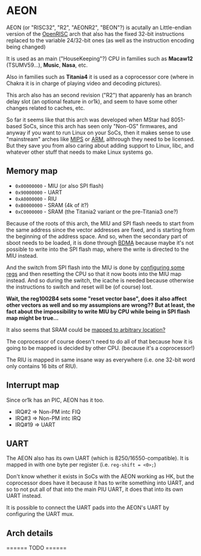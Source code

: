 # AEON

AEON (or "RISC32", "R2", "AEONR2", "BEON"?) is acutally an Little-endian version of the [OpenRISC](cpu/or1k.md) arch
that also has the fixed 32-bit instructions replaced to the variable 24/32-bit ones (as well as the instruction encoding being changed)

It is used as an main ("HouseKeeping"?) CPU in families such as **Macaw12** (TSUMV59...), **Music**, **Nasa**, etc.

Also in families such as **Titania4** it is used as a coprocessor core (where in Chakra it is in charge of playing video and decoding pictures).

This arch also has an second revision ("R2") that apparenly has an branch delay slot (an optional feature in or1k),
and seem to have some other changes related to caches, etc.

So far it seems like that this arch was developed when MStar had 8051-based SoCs, since this arch has seen only "Non-OS" firmwares,
and anyway if you want to run Linux on your SoCs,
then it makes sense to use "mainstream" arches like [MIPS](cpu/mips.md) or [ARM](cpu/arm.md), althrough they need to be licensed.
But they save you from also caring about adding support to Linux, libc, and whatever other stuff that needs to make Linux systems go. 

## Memory map

-  `0x00000000` - MIU (or also SPI flash)
-  `0x90000000` - UART
-  `0xA0000000` - RIU
-  `0xB0000000` - SRAM (4k of it?)
-  `0xC0000000` - SRAM (the Titania2 variant or the pre-Titania3 one?)

Because of the roots of this arch, the MIU and SPI flash needs to start from the same address
since the vector addresses are fixed, and is starting from the beginning of the address space.
And so, when the secondary part of sboot needs to be loaded, it is done through [BDMA](ip/bdma.md)
because maybe it's not possible to write into the SPI flash map, where the write is directed to the MIU instead.

And the switch from SPI flash into the MIU is done by [configuring some regs](https://github.com/neuschaefer/mstar-mboot/blob/962e8b8258378dded694883a9f9acb7058d34631/sboot/src/macaw12/bootaeonsysinit.c#L155)
and then resetting the CPU so that it now boots into the MIU map instead. And so during the switch, the icache is needed because otherwise
the instructions to switch and reset will be (of course) lost.

**Wait, the reg1002B4 sets some "reset vector base", does it also affect other vectors as well and so my assumpions are wrong??
But at least, the fact about the impossibility to write MIU by CPU while being in SPI flash map might be true...**

It also seems that SRAM could be [mapped to arbitrary location?](https://github.com/neuschaefer/mstar-mboot/blob/962e8b8258378dded694883a9f9acb7058d34631/sboot/src/macaw12/reset.S#L100)

The coprocessor of course doesn't need to do all of that because how it is going to be mapped is decided by other CPU. (because it's a coprocessor!)

The RIU is mapped in same insane way as everywhere (i.e. one 32-bit word only contains 16 bits of RIU).

## Interrupt map

Since or1k has an PIC, AEON has it too.

-  IRQ#2 => Non-PM intc FIQ
-  IRQ#3 => Non-PM intc IRQ
-  IRQ#19 => UART

## UART

The AEON also has its own UART (which is 8250/16550-compatible).
It is mapped in with one byte per register (i.e. `reg-shift = <0>;`)

Don't know whether it exists in SoCs with the AEON working as HK, but the coprocessor does have it because it has to write something into UART,
and so to not put all of that into the main PIU UART, it does that into its own UART instead.

It is possible to connect the UART pads into the AEON's UART by configuring the UART mux.

## Arch details

====== TODO ======
